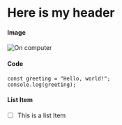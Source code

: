 # Here is my header

#### Image

![On computer](https://res.cloudinary.com/dam1ynce2/image/upload/v1700337229/Home_yp8ctc.png)

#### Code
```
const greeting = "Hello, world!";
console.log(greeting);
```

#### List Item

- [ ] This is a list Item
